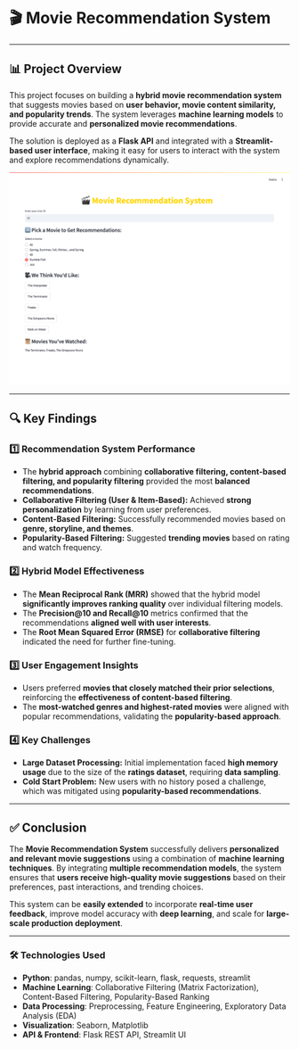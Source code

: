 # 🎬 Movie Recommendation System

---

## 📊 **Project Overview**

This project focuses on building a **hybrid movie recommendation system** that suggests movies based on **user behavior, movie content similarity, and popularity trends**. The system leverages **machine learning models** to provide accurate and **personalized movie recommendations**.

The solution is deployed as a **Flask API** and integrated with a **Streamlit-based user interface**, making it easy for users to interact with the system and explore recommendations dynamically.
<p align="center">
<img src="app-interface.png", title="Streamlit UI for Movie Recommendation System">
</p>

___

## 🔍 **Key Findings**

### 1️⃣ **Recommendation System Performance**
- The **hybrid approach** combining **collaborative filtering, content-based filtering, and popularity filtering** provided the most **balanced recommendations**.
- **Collaborative Filtering (User & Item-Based):** Achieved **strong personalization** by learning from user preferences.
- **Content-Based Filtering:** Successfully recommended movies based on **genre, storyline, and themes**.
- **Popularity-Based Filtering:** Suggested **trending movies** based on rating and watch frequency.

### 2️⃣ **Hybrid Model Effectiveness**
- The **Mean Reciprocal Rank (MRR)** showed that the hybrid model **significantly improves ranking quality** over individual filtering models.
- The **Precision@10 and Recall@10** metrics confirmed that the recommendations **aligned well with user interests**.
- The **Root Mean Squared Error (RMSE)** for **collaborative filtering** indicated the need for further fine-tuning.

### 3️⃣ **User Engagement Insights**
- Users preferred **movies that closely matched their prior selections**, reinforcing the **effectiveness of content-based filtering**.
- The **most-watched genres and highest-rated movies** were aligned with popular recommendations, validating the **popularity-based approach**.

### 4️⃣ **Key Challenges**
- **Large Dataset Processing:** Initial implementation faced **high memory usage** due to the size of the **ratings dataset**, requiring **data sampling**.
- **Cold Start Problem:** New users with no history posed a challenge, which was mitigated using **popularity-based recommendations**.

---

## ✅ **Conclusion**

The **Movie Recommendation System** successfully delivers **personalized and relevant movie suggestions** using a combination of **machine learning techniques**. By integrating **multiple recommendation models**, the system ensures that **users receive high-quality movie suggestions** based on their preferences, past interactions, and trending choices.

This system can be **easily extended** to incorporate **real-time user feedback**, improve model accuracy with **deep learning**, and scale for **large-scale production deployment**.

---


### 🛠 **Technologies Used**
- **Python**: pandas, numpy, scikit-learn, flask, requests, streamlit
- **Machine Learning**: Collaborative Filtering (Matrix Factorization), Content-Based Filtering, Popularity-Based Ranking
- **Data Processing**: Preprocessing, Feature Engineering, Exploratory Data Analysis (EDA)
- **Visualization**: Seaborn, Matplotlib
- **API & Frontend**: Flask REST API, Streamlit UI
